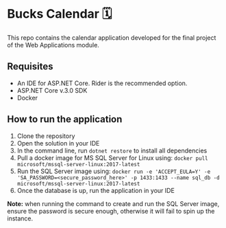 # Bucks Calendar 🗓

This repo contains the calendar application developed for the final project of the Web Applications module.


## Requisites

- An IDE for ASP.NET Core. Rider is the recommended option.
- ASP.NET Core v.3.0 SDK
- Docker


## How to run the application

1. Clone the repository
2. Open the solution in your IDE
3. In the command line, run `dotnet restore` to install all dependencies
4. Pull a docker image for MS SQL Server for Linux using: `docker pull microsoft/mssql-server-linux:2017-latest`
5. Run the SQL Server image using: `docker run -e 'ACCEPT_EULA=Y' -e 'SA_PASSWORD=<secure_password_here>' -p 1433:1433 --name sql_db -d microsoft/mssql-server-linux:2017-latest`
6. Once the database is up, run the application in your IDE

**Note:** when running the command to create and run the SQL Server image, ensure the password is secure enough, otherwise it will fail to spin up the instance.
